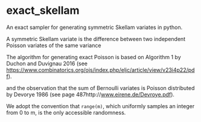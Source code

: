 # exact_skellam

An exact sampler for generating symmetric Skellam variates in python. 

A symmetric Skellam variate is the difference between two independent Poisson variates of the same variance

The algorithm for generating exact Poisson is based on Algorithm 1 by Duchon and Duvignau 2016 (see https://www.combinatorics.org/ojs/index.php/eljc/article/view/v23i4p22/pdf).

and the observation that the sum of Bernoulli variates is Poisson distributed by Devorye 1986 (see page 487http://www.eirene.de/Devroye.pdf).

We adopt the convention that </pre><code>range(m)</code></pre>, which uniformly samples an integer from 0 to m, is the only accessible randomness.
